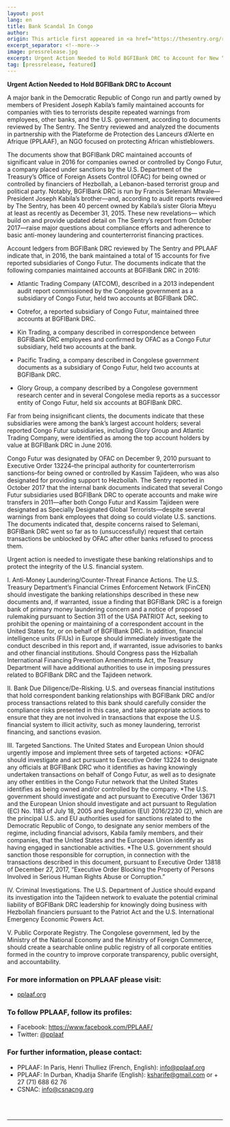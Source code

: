 ```yaml
---
layout: post
lang: en
title: Bank Scandal In Congo
author: 
origin: This article first appeared in <a href="https://thesentry.org/reports/bank-scandal-in-congo/" target="_blank">The Sentry</a>
excerpt_separator: <!--more-->
image: pressrelease.jpg
excerpt: Urgent Action Needed to Hold BGFIBank DRC to Account for New “Terrorist Treasury” Revelations, Hezbollah Financier Links
tag: [pressrelease, featured]
---
```


**Urgent Action Needed to Hold BGFIBank DRC to Account**
 

A major bank in the Democratic Republic of Congo run and partly owned by members of President Joseph Kabila’s family maintained accounts for companies with ties to terrorists despite repeated warnings from employees, other banks, and the U.S. government, according to documents reviewed by The Sentry. The Sentry reviewed and analyzed the documents in partnership with the Plateforme de Protection des Lanceurs d’Alerte en Afrique (PPLAAF), an NGO focused on protecting African whistleblowers.

The documents show that BGFIBank DRC maintained accounts of significant value in 2016 for companies owned or controlled by Congo Futur, a company placed under sanctions by the U.S. Department of the Treasury’s Office of Foreign Assets Control (OFAC) for being owned or controlled by financiers of Hezbollah, a Lebanon-based terrorist group and political party. Notably, BGFIBank DRC is run by Francis Selemani Mtwale—President Joseph Kabila’s brother—and, according to audit reports reviewed by The Sentry, has been 40 percent owned by Kabila’s sister Gloria Mteyu at least as recently as December 31, 2015. These new revelations— which build on and provide updated detail on The Sentry’s report from October 2017—raise major questions about compliance efforts and adherence to basic anti-money laundering and counterterrorist financing practices.

Account ledgers from BGFIBank DRC reviewed by The Sentry and PPLAAF indicate that, in 2016, the bank maintained a total of 15 accounts for five reported subsidiaries of Congo Futur. The documents indicate that the following companies maintained accounts at BGFIBank DRC in 2016:

- Atlantic Trading Company (ATCOM), described in a 2013 independent audit report commissioned by the Congolese government as a subsidiary of Congo Futur, held two accounts at BGFIBank DRC.

- Cotrefor, a reported subsidiary of Congo Futur, maintained three accounts at BGFIBank DRC.

- Kin Trading, a company described in correspondence between BGFIBank DRC employees and confirmed by OFAC as a Congo Futur subsidiary, held two accounts at the bank.

- Pacific Trading, a company described in Congolese government documents as a subsidiary of Congo Futur, held two accounts at BGFIBank DRC.

- Glory Group, a company described by a Congolese government research center and in several Congolese media reports as a successor entity of Congo Futur, held six accounts at BGFIBank DRC.

Far from being insignificant clients, the documents indicate that these subsidiaries were among the bank’s largest account holders; several reported Congo Futur subsidiaries, including Glory Group and Atlantic Trading Company, were identified as among the top account holders by value at BGFIBank DRC in June 2016.

Congo Futur was designated by OFAC on December 9, 2010 pursuant to Executive Order 13224–the principal authority for counterterrorism sanctions–for being owned or controlled by Kassim Tajideen, who was also designated for providing support to Hezbollah. The Sentry reported in October 2017 that the internal bank documents indicated that several Congo Futur subsidiaries used BGFIBank DRC to operate accounts and make wire transfers in 2011—after both Congo Futur and Kassim Tajideen were designated as Specially Designated Global Terrorists—despite several warnings from bank employees that doing so could violate U.S. sanctions. The documents indicated that, despite concerns raised to Selemani, BGFIBank DRC went so far as to (unsuccessfully) request that certain transactions be unblocked by OFAC after other banks refused to process them.

Urgent action is needed to investigate these banking relationships and to protect the integrity of the U.S. financial system.

I. Anti-Money Laundering/Counter-Threat Finance Actions. The U.S. Treasury Department’s Financial Crimes Enforcement Network (FinCEN) should investigate the banking relationships described in these new documents and, if warranted, issue a finding that BGFIBank DRC is a foreign bank of primary money laundering concern and a notice of proposed rulemaking pursuant to Section 311 of the USA PATRIOT Act, seeking to prohibit the opening or maintaining of a correspondent account in the United States for, or on behalf of BGFIBank DRC. In addition, financial intelligence units (FIUs) in Europe should immediately investigate the conduct described in this report and, if warranted, issue advisories to banks and other financial institutions. Should Congress pass the Hizballah International Financing Prevention Amendments Act, the Treasury Department will have additional authorities to use in imposing pressures related to BGFIBank DRC and the Tajideen network.

II. Bank Due Diligence/De-Risking. U.S. and overseas financial institutions that hold correspondent banking relationships with BGFIBank DRC and/or process transactions related to this bank should carefully consider the compliance risks presented in this case, and take appropriate actions to ensure that they are not involved in transactions that expose the U.S. financial system to illicit activity, such as money laundering, terrorist financing, and sanctions evasion.

III. Targeted Sanctions. The United States and European Union should urgently impose and implement three sets of targeted actions:
*OFAC should investigate and act pursuant to Executive Order 13224 to designate any officials at BGFIBank DRC who it identifies as having knowingly undertaken transactions on behalf of Congo Futur, as well as to designate any other entities in the Congo Futur network that the United States identifies as being owned and/or controlled by the company.
*The U.S. government should investigate and act pursuant to Executive Order 13671 and the European Union should investigate and act pursuant to Regulation (EC) No. 1183 of July 18, 2005 and Regulation (EU) 2016/2230 (2), which are the principal U.S. and EU authorities used for sanctions related to the Democratic Republic of Congo, to designate any senior members of the regime, including financial advisors, Kabila family members, and their companies, that the United States and the European Union identify as having engaged in sanctionable activities.
*The U.S. government should sanction those responsible for corruption, in connection with the transactions described in this document, pursuant to Executive Order 13818 of December 27, 2017, “Executive Order Blocking the Property of Persons Involved in Serious Human Rights Abuse or Corruption.”

IV. Criminal Investigations. The U.S. Department of Justice should expand its investigation into the Tajideen network to evaluate the potential criminal liability of BGFIBank DRC leadership for knowingly doing business with Hezbollah financiers pursuant to the Patriot Act and the U.S. International Emergency Economic Powers Act.

V. Public Corporate Registry. The Congolese government, led by the Ministry of the National Economy and the Ministry of Foreign Commerce, should create a searchable online public registry of all corporate entities formed in the country to improve corporate transparency, public oversight, and accountability.

### For more information on PPLAAF please visit:
- [pplaaf.org](https://pplaaf.org)


### To follow PPLAAF, follow its profiles:
- Facebook: <https://www.facebook.com/PPLAAF/>
- Twitter: [@pplaaf](https://twitter.com/pplaaf)

### For further information, please contact:
- PPLAAF: In Paris, Henri Thulliez (French, English): [info@pplaaf.org](mailto:info@pplaaf.org)
- PPLAAF: In Durban, Khadija Sharife (English): [ksharife@gmail.com](mailto:ksharife@gmail.com) or + 27 (71) 688 62 76
- CSNAC: [info@csnacng.org](mailto:info@csnacng.org)

<br>
<br>

----------------------
